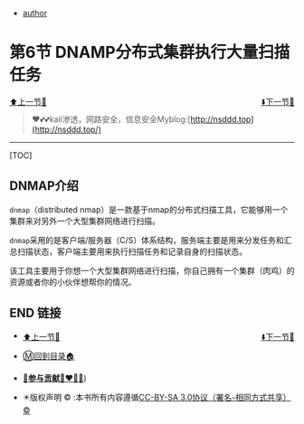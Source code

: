 + [author](https://github.com/3293172751/cs-awesome-Block_Chain)

# 第6节 DNAMP分布式集群执行大量扫描任务

<div><a href = '5.md' style='float:left'>⬆️上一节🔗</a><a href = '7.md' style='float: right'>⬇️下一节🔗</a></div>
<br>

> ❤️💕💕kali渗透，网路安全，信息安全Myblog:[http://nsddd.top](http://nsddd.top/)

---
[TOC]

## DNMAP介绍

`dnmap`（distributed nmap）是一款基于nmap的分布式扫描工具，它能够用一个集群来对另外一个大型集群网络进行扫描。

`dnmap`采用的是客户端/服务器（C/S）体系结构，服务端主要是用来分发任务和汇总扫描状态，客户端主要用来执行扫描任务和记录自身的扫描状态。

该工具主要用于你想一个大型集群网络进行扫描，你自己拥有一个集群（肉鸡）的资源或者你的小伙伴想帮你的情况。





## END 链接
<ul><li><div><a href = '5.md' style='float:left'>⬆️上一节🔗</a><a href = '7.md' style='float: right'>⬇️下一节🔗</a></div></li></ul>

+ [Ⓜ️回到目录🏠](../README.md)

+ [**🫵参与贡献💞❤️‍🔥💖**](https://nsddd.top/archives/contributors))

+ ✴️版权声明 &copy; :本书所有内容遵循[CC-BY-SA 3.0协议（署名-相同方式共享）&copy;](http://zh.wikipedia.org/wiki/Wikipedia:CC-by-sa-3.0协议文本) 

